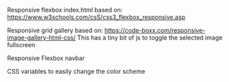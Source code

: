 Responsive flexbox index.html based on: https://www.w3schools.com/csS/css3_flexbox_responsive.asp

Responsive grid gallery based on: https://code-boxx.com/responsive-image-gallery-html-css/
This has a tiny bit of js to toggle the selected image fullscreen

Responsive Flexbox navbar

CSS variables to easily change the color scheme